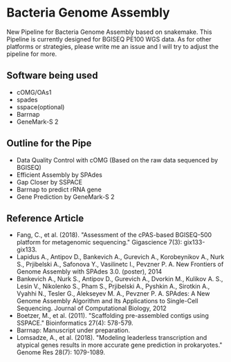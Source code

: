 # Bacteria Genome Assembly

New Pipeline for Bacteria Genome Assembly based on snakemake.
This Pipeline is currently designed for BGISEQ PE100 WGS data. As for other platforms or strategies, please write me an issue and I will try to adjust the pipeline for more.

## Software being used

- cOMG/OAs1 
- spades
- sspace(optional)
- Barrnap
- GeneMark-S 2

## Outline for the Pipe

- Data Quality Control with cOMG (Based on the raw data sequenced by BGISEQ)
- Efficient Assembly by SPAdes
- Gap Closer by SSPACE
- Barrnap to predict rRNA gene
- Gene Prediction by GeneMark-S 2

## Reference Article

- Fang, C., et al. (2018). "Assessment of the cPAS-based BGISEQ-500 platform for metagenomic sequencing." Gigascience 7(3): gix133-gix133.
- Lapidus A., Antipov D., Bankevich A., Gurevich A., Korobeynikov A., Nurk S., Prjibelski A., Safonova Y., Vasilinetc I., Pevzner P. A. New Frontiers of Genome Assembly with SPAdes 3.0.    (poster), 2014
- Bankevich A., Nurk S., Antipov D., Gurevich A., Dvorkin M., Kulikov A. S., Lesin V., Nikolenko S., Pham S., Prjibelski A., Pyshkin A., Sirotkin A., Vyahhi N., Tesler G., Alekseyev M. A., Pevzner P. A. SPAdes: A New Genome Assembly Algorithm and Its Applications to Single-Cell Sequencing.    Journal of Computational Biology, 2012
- Boetzer, M., et al. (2011). "Scaffolding pre-assembled contigs using SSPACE." Bioinformatics 27(4): 578-579.
- Barrnap: Manuscript under preparation.
- Lomsadze, A., et al. (2018). "Modeling leaderless transcription and atypical genes results in more accurate gene prediction in prokaryotes." Genome Res 28(7): 1079-1089.
